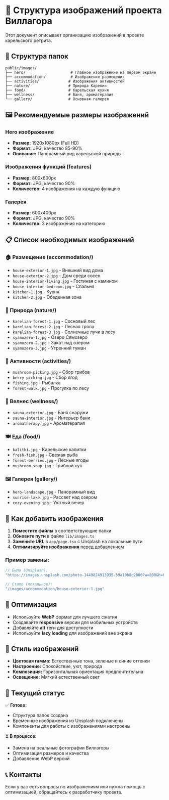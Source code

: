 # 📸 Структура изображений проекта Виллагора

Этот документ описывает организацию изображений в проекте карельского ретрита.

## 📁 Структура папок

```
public/images/
├── hero/                    # Главное изображение на первом экране
├── accommodation/           # Изображения размещения
├── activities/             # Изображения активностей
├── nature/                 # Природа Карелии
├── food/                   # Карельская кухня
├── wellness/               # Баня, ароматерапия
└── gallery/                # Основная галерея
```

## 🖼️ Рекомендуемые размеры изображений

### Hero изображение
- **Размер:** 1920x1080px (Full HD)
- **Формат:** JPG, качество 85-90%
- **Описание:** Панорамный вид карельской природы

### Изображения функций (features)
- **Размер:** 800x600px
- **Формат:** JPG, качество 90%
- **Количество:** 4 изображения на каждую функцию

### Галерея
- **Размер:** 600x400px
- **Формат:** JPG, качество 90%
- **Количество:** 3 изображения на категорию

## 📋 Список необходимых изображений

### 🏠 Размещение (accommodation/)
- `house-exterior-1.jpg` - Внешний вид дома
- `house-exterior-2.jpg` - Дом среди сосен
- `house-interior-living.jpg` - Гостиная с камином
- `house-interior-bedroom.jpg` - Спальня
- `kitchen-1.jpg` - Кухня
- `kitchen-2.jpg` - Обеденная зона

### 🌲 Природа (nature/)
- `karelian-forest-1.jpg` - Сосновый лес
- `karelian-forest-2.jpg` - Лесная тропа
- `karelian-forest-3.jpg` - Солнечные лучи в лесу
- `syamozero-1.jpg` - Озеро Сямозеро
- `syamozero-2.jpg` - Закат над озером
- `syamozero-3.jpg` - Утренний туман

### 🎯 Активности (activities/)
- `mushroom-picking.jpg` - Сбор грибов
- `berry-picking.jpg` - Сбор ягод
- `fishing.jpg` - Рыбалка
- `forest-walk.jpg` - Прогулка по лесу

### 🧘 Велнес (wellness/)
- `sauna-exterior.jpg` - Баня снаружи
- `sauna-interior.jpg` - Интерьер бани
- `aromatherapy.jpg` - Ароматерапия

### 🍽️ Еда (food/)
- `kalitki.jpg` - Карельские калитки
- `fresh-fish.jpg` - Свежая рыба
- `forest-berries.jpg` - Лесные ягоды
- `mushroom-soup.jpg` - Грибной суп

### 🖼️ Галерея (gallery/)
- `hero-landscape.jpg` - Панорамный вид
- `sunrise-lake.jpg` - Рассвет над озером
- `cozy-evening.jpg` - Уютный вечер

## 🔧 Как добавить изображения

1. **Поместите файлы** в соответствующие папки
2. **Обновите пути** в файле `lib/images.ts`
3. **Замените URL** в `app/page.tsx` с Unsplash на локальные пути
4. **Оптимизируйте изображения** перед добавлением

### Пример замены:
```typescript
// Было (Unsplash):
"https://images.unsplash.com/photo-1449824913935-59a10b8d2000?w=800&h=600"

// Стало (локальное):
"/images/accommodation/house-exterior-1.jpg"
```

## 📱 Оптимизация

- Используйте **WebP** формат для лучшего сжатия
- Создавайте **responsive** версии для мобильных устройств
- Добавляйте **alt** теги для доступности
- Используйте **lazy loading** для изображений вне экрана

## 🎨 Стиль изображений

- **Цветовая гамма:** Естественные тона, зеленые и синие оттенки
- **Настроение:** Спокойствие, уют, природа
- **Композиция:** Горизонтальная ориентация предпочтительна
- **Освещение:** Мягкий естественный свет

## 🔄 Текущий статус

✅ **Готово:**
- Структура папок создана
- Временные изображения из Unsplash подключены
- Компоненты для работы с изображениями настроены

⏳ **В процессе:**
- Замена на реальные фотографии Виллагоры
- Оптимизация размеров и качества
- Добавление WebP версий

## 📞 Контакты

Если у вас есть вопросы по изображениям или нужна помощь с оптимизацией, обращайтесь к разработчику проекта.
